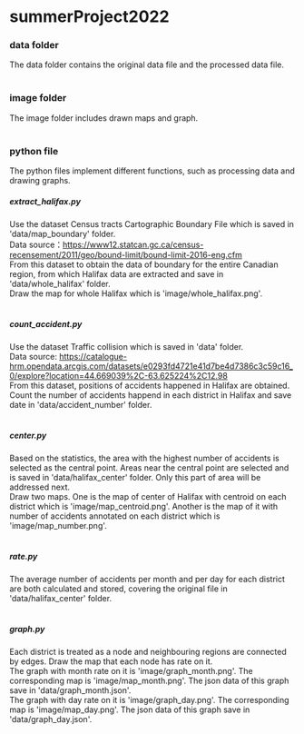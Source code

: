 # summerProject2022

### data folder
The data folder contains the original data file and the processed data file.
<br>
<br>
### image folder
The image folder includes drawn maps and graph.
<br>
<br>
### python file
The python files implement different functions, such as processing data and drawing graphs.<br>
##### extract_halifax.py
Use the dataset Census tracts Cartographic Boundary File which is saved in 'data/map_boundary' folder.<br>
Data source：https://www12.statcan.gc.ca/census-recensement/2011/geo/bound-limit/bound-limit-2016-eng.cfm <br>
From this dataset to obtain the data of boundary for the entire Canadian region, from which Halifax data are extracted and save in 'data/whole_halifax' folder.<br>
Draw the map for whole Halifax which is 'image/whole_halifax.png'.<br>
<br>
##### count_accident.py
Use the dataset Traffic collision which is saved in 'data' folder.<br>
Data source: https://catalogue-hrm.opendata.arcgis.com/datasets/e0293fd4721e41d7be4d7386c3c59c16_0/explore?location=44.669039%2C-63.625224%2C12.98 <br>
From this dataset, positions of accidents happened in Halifax are obtained. Count the number of accidents happend in each district in Halifax and save date in 'data/accident_number' folder.<br>
<br>
##### center.py
Based on the statistics, the area with the highest number of accidents is selected as the central point. Areas near the central point are selected and is saved in 'data/halifax_center' folder. Only this part of area will be addressed next.<br>
Draw two maps. One is the map of center of Halifax with centroid on each district which is 'image/map_centroid.png'. Another is the map of it with number of accidents annotated on each district which is 'image/map_number.png'.<br>
<br>
##### rate.py
The average number of accidents per month and per day for each district are both calculated and stored, covering the original file in 'data/halifax_center' folder.<br>
<br>
##### graph.py
Each district is treated as a node and neighbouring regions are connected by edges. Draw the map that each node has rate on it.<br>
The graph with month rate on it is 'image/graph_month.png'. The corresponding map is 'image/map_month.png'. The json data of this graph save in 'data/graph_month.json'.<br>
The graph with day rate on it is 'image/graph_day.png'. The corresponding map is 'image/map_day.png'. The json data of this graph save in 'data/graph_day.json'.




